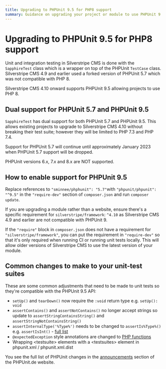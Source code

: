 ```yaml
---
title: Upgrading to PHPUnit 9.5 for PHP8 support
summary: Guidance on upgrading your project or module to use PHPUnit 9
---
```


# Upgrading to PHPUnit 9.5 for PHP8 support

Unit and integration testing in Silverstripe CMS is done with the `SapphireTest` class which is a wrapper on top of the PHPUnit `TestCase` class. Silverstripe CMS 4.9 and earlier used a forked version of PHPUnit 5.7 which was not compatible with PHP 8.

Silverstripe CMS 4.10 onward supports PHPUnit 9.5 allowing projects to use PHP 8.

## Dual support for PHPUnit 5.7 and PHPUnit 9.5

`SapphireTest` has dual support for both PHPUnit 5.7 and PHPUnit 9.5. This allows existing projects to upgrade to Silverstripe CMS 4.10 without breaking their test suite; however they will be limited to PHP 7.3 and PHP 7.4.

Support for PHPUnit 5.7 will continue until approximately January 2023 when PHPUnit 5.7 support will be dropped.

PHPUnit versions 6.x, 7.x and 8.x are NOT supported.

## How to enable support for PHPUnit 9.5

Replace references to `"sminnee/phphunit": "5.7"`with `"phpunit/phpunit": "^9.5"` in the `"require-dev"` section of `composer.json` and run `composer update`.

If you are upgrading a module rather than a website, ensure there's a specific requirement for `silverstripe/framework`: `^4.10` as Silverstripe CMS 4.9 and earlier are not compatible with PHPUnit 9.

If the `"require"` block in `composer.json` does not have a requirement for `"silverstripe/framework"`, you can put the requirement in `"require-dev"` so that it's only required when running CI or running unit tests locally. This will allow older versions of Silverstripe CMS to use the latest version of your module.

## Common changes to make to your unit-test suites

These are some common adjustments that need to be made to unit tests so they're compatible with the PHPUnit 9.5 API:

- `setUp()` and `tearDown()` now require the `:void` return type e.g. `setUp(): void`
- `assertContains()` and `assertNotContains()` no longer accept strings so update to  `assertStringContainsString()` and `assertStringNotContainsString()`
- `assertInternalType('%Type%')` needs to be changed to `assertIs%Type%()` e.g. `assertIsInt()` - [full list](https://github.com/sebastianbergmann/PHPUnit/issues/3368)
- `@expectedException` style annotations are changed to [PHP functions](https://phpunit.readthedocs.io/en/latest/writing-tests-for-phpunit.html#testing-exceptions)
- Wrapping &lt;testsuite&gt; elements with a &lt;testsuites&gt; element in phpunit.xml / phpunit.xml.dist

You see the full list of PHPUnit changes in the [announcements](https://PHPUnit.de/announcements/) section of the PHPUnit.de website.
